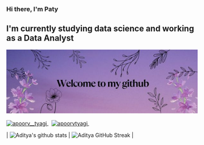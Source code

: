 ### Hi there, I'm Paty 

## I'm currently studying data science and working as a Data Analyst 


<p align="center">
  <img src="images/hi.jpg" alt="">
</p>


<p align="left">
  <a href="https://twitter.com/pattieavenged" target="blank">
    <img align="center" src="https://cdn.jsdelivr.net/npm/simple-icons@3.0.1/icons/twitter.svg" alt="apoorv__tyagi" height="20" width="20" />
  </a>&nbsp;
  <a href="https://linkedin.com/in/patricia-muñoz-lópez-b5b622213" target="blank">
    <img align="center" src="https://cdn.jsdelivr.net/npm/simple-icons@3.0.1/icons/linkedin.svg" alt="apoorvtyagi" height="20" width="20" />
  </a>&nbsp;
</p>






| ![Aditya's github stats](https://github-readme-stats.vercel.app/api?username=patymunoz&show_icons=true&theme=tokyonight) | ![Aditya GitHub Streak](https://github-readme-streak-stats.herokuapp.com/?user=patymunoz&theme=tokyonight) |





<!--
**patymunoz/patymunoz** is a ✨ _special_ ✨ repository because its `README.md` (this file) appears on your GitHub profile.

Here are some ideas to get you started:

- 🔭 I’m currently working on ...
- 🌱 I’m currently learning ...
- 👯 I’m looking to collaborate on ...
- 🤔 I’m looking for help with ...
- 💬 Ask me about ...
- 📫 How to reach me: ...
- 😄 Pronouns: ...
- ⚡ Fun fact: ...
-->
